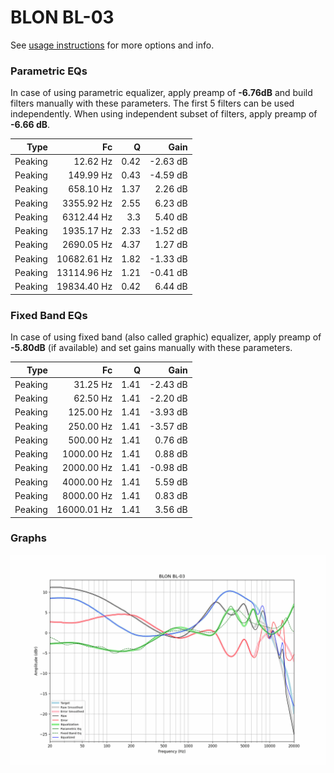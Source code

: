 # BLON BL-03
See [usage instructions](https://github.com/jaakkopasanen/AutoEq#usage) for more options and info.

### Parametric EQs
In case of using parametric equalizer, apply preamp of **-6.76dB** and build filters manually
with these parameters. The first 5 filters can be used independently.
When using independent subset of filters, apply preamp of **-6.66 dB**.

| Type    | Fc          |    Q | Gain     |
|--------:|------------:|-----:|---------:|
| Peaking | 12.62 Hz    | 0.42 | -2.63 dB |
| Peaking | 149.99 Hz   | 0.43 | -4.59 dB |
| Peaking | 658.10 Hz   | 1.37 | 2.26 dB  |
| Peaking | 3355.92 Hz  | 2.55 | 6.23 dB  |
| Peaking | 6312.44 Hz  | 3.3  | 5.40 dB  |
| Peaking | 1935.17 Hz  | 2.33 | -1.52 dB |
| Peaking | 2690.05 Hz  | 4.37 | 1.27 dB  |
| Peaking | 10682.61 Hz | 1.82 | -1.33 dB |
| Peaking | 13114.96 Hz | 1.21 | -0.41 dB |
| Peaking | 19834.40 Hz | 0.42 | 6.44 dB  |

### Fixed Band EQs
In case of using fixed band (also called graphic) equalizer, apply preamp of **-5.80dB**
(if available) and set gains manually with these parameters.

| Type    | Fc          |    Q | Gain     |
|--------:|------------:|-----:|---------:|
| Peaking | 31.25 Hz    | 1.41 | -2.43 dB |
| Peaking | 62.50 Hz    | 1.41 | -2.20 dB |
| Peaking | 125.00 Hz   | 1.41 | -3.93 dB |
| Peaking | 250.00 Hz   | 1.41 | -3.57 dB |
| Peaking | 500.00 Hz   | 1.41 | 0.76 dB  |
| Peaking | 1000.00 Hz  | 1.41 | 0.88 dB  |
| Peaking | 2000.00 Hz  | 1.41 | -0.98 dB |
| Peaking | 4000.00 Hz  | 1.41 | 5.59 dB  |
| Peaking | 8000.00 Hz  | 1.41 | 0.83 dB  |
| Peaking | 16000.01 Hz | 1.41 | 3.56 dB  |

### Graphs
![](./BLON%20BL-03.png)